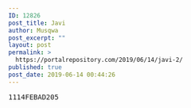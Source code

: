 ```yaml
---
ID: 12826
post_title: Javi
author: Musqwa
post_excerpt: ""
layout: post
permalink: >
  https://portalrepository.com/2019/06/14/javi-2/
published: true
post_date: 2019-06-14 00:44:26
---
```

<pre>1114FEBAD205</pre>